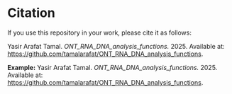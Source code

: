 # Citation

If you use this repository in your work, please cite it as follows:

Yasir Arafat Tamal. *ONT_RNA_DNA_analysis_functions.* 2025. Available at: https://github.com/tamalarafat/ONT_RNA_DNA_analysis_functions.

**Example:**
Yasir Arafat Tamal. *ONT_RNA_DNA_analysis_functions.* 2025. Available at: https://github.com/tamalarafat/ONT_RNA_DNA_analysis_functions.
